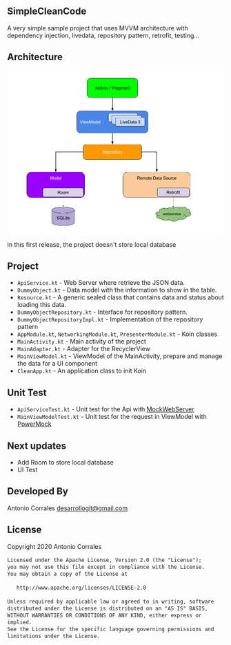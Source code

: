 ## SimpleCleanCode

A very simple sample project that uses MVVM architecture with dependency injection, livedata, repository pattern, retrofit, testing...  

## Architecture
![Logo](./images/mvvm-architecture.png) 

In this first release, the project doesn't store local database 

## Project
* `ApiService.kt` - Web Server where retrieve the JSON data.
* `DummyObject.kt` - Data model with the information to show in the table.
* `Resource.kt` - A generic sealed class that contains data and status about loading this data.
* `DummyObjectRepository.kt` - Interface for repository pattern.
* `DummyObjectRepositoryImpl.kt` - Implementation of the repository pattern
* `AppModule.kt`, `NetworkingModule.kt`, `PresenterModule.kt` - Koin classes
* `MainActivity.kt` - Main activity of the project
* `MainAdapter.kt` - Adapter for the RecyclerView
* `MainViewModel.kt` - ViewModel of the MainActivity, prepare and manage the data for a UI component
* `CleanApp.kt` - An application class to init Koin

## Unit Test
* `ApiServiceTest.kt` - Unit test for the Api with [MockWebServer](https://github.com/square/okhttp/tree/master/mockwebserver)
* `MainViewModelTest.kt` - Unit test for the request in ViewModel with [PowerMock](https://github.com/powermock/powermock)

## Next updates
* Add Room to store local database
* UI Test

## Developed By

Antonio Corrales desarrollogit@gmail.com

## License

Copyright 2020 Antonio Corrales

    Licensed under the Apache License, Version 2.0 (the "License");
    you may not use this file except in compliance with the License.
    You may obtain a copy of the License at

       http://www.apache.org/licenses/LICENSE-2.0

    Unless required by applicable law or agreed to in writing, software
    distributed under the License is distributed on an "AS IS" BASIS,
    WITHOUT WARRANTIES OR CONDITIONS OF ANY KIND, either express or implied.
    See the License for the specific language governing permissions and
    limitations under the License.


